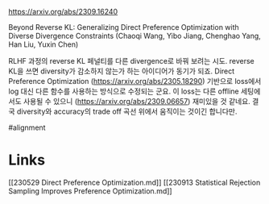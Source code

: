 https://arxiv.org/abs/2309.16240

Beyond Reverse KL: Generalizing Direct Preference Optimization with Diverse Divergence Constraints (Chaoqi Wang, Yibo Jiang, Chenghao Yang, Han Liu, Yuxin Chen)

RLHF 과정의 reverse KL 페널티를 다른 divergence로 바꿔 보려는 시도. reverse KL을 쓰면 diversity가 감소하지 않는가 하는 아이디어가 동기가 되죠. Direct Preference Optimization (https://arxiv.org/abs/2305.18290) 기반으로 loss에서 log 대신 다른 함수를 사용하는 방식으로 수정되는 군요. 이 loss는 다른 offline 세팅에서도 사용될 수 있으니 (https://arxiv.org/abs/2309.06657) 재미있을 것 같네요. 결국 diversity와 accuracy의 trade off 곡선 위에서 움직이는 것이긴 합니다만.

#alignment

# Links

[[230529 Direct Preference Optimization.md]]
[[230913 Statistical Rejection Sampling Improves Preference Optimization.md]]
